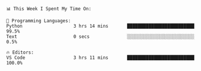 <!--START_SECTION:waka-->
```text
📊 This Week I Spent My Time On: 

💬 Programming Languages: 
Python                   3 hrs 14 mins       █████████████████████████   99.5% 
Text                     0 secs              ░░░░░░░░░░░░░░░░░░░░░░░░░   0.5%

🔥 Editors: 
VS Code                  3 hrs 11 mins       █████████████████████████   100.0%
```


<!--END_SECTION:waka-->
